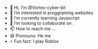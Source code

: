 - 👋 Hi, I’m @Vortex-cyber-bit
- 👀 I’m interested in proggraming websites
- 🌱 I’m currently learning Javascript
- 💞️ I’m looking to collaborate on .
- 📫 How to reach me ...
- 😄 Pronouns: He me
- ⚡ Fun fact: I play Roblox

<!---
Vortex-cyber-bit/Vortex-cyber-bit is a ✨ special ✨ repository because its `README.md` (this file) appears on your GitHub profile.
You can click the Preview link to take a look at your changes.
--->
